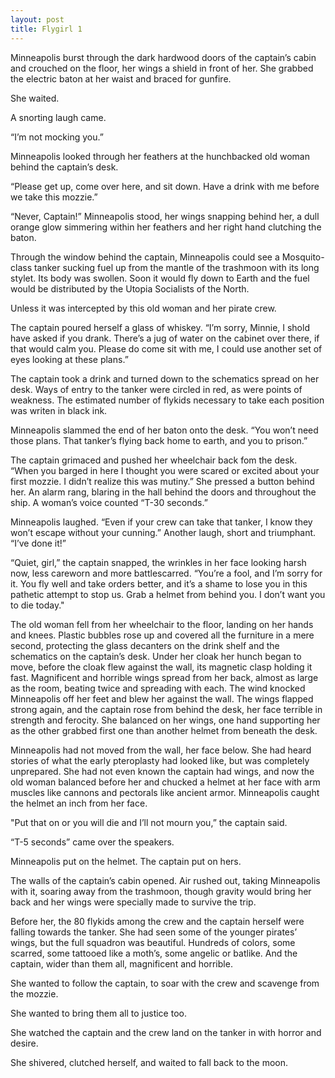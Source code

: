 ```yaml
---
layout: post
title: Flygirl 1
---
```

Minneapolis burst through the dark hardwood doors of the captain’s cabin and crouched on the floor, her wings a shield in front of her. She grabbed the electric baton at her waist and braced for gunfire.

She waited.

A snorting laugh came.

“I’m not mocking you.”

Minneapolis looked through her feathers at the hunchbacked old woman behind the captain’s desk.

“Please get up, come over here, and sit down. Have a drink with me before we take this mozzie.”

“Never, Captain!” Minneapolis stood, her wings snapping behind her, a dull orange glow simmering within her feathers and her right hand clutching the baton.

Through the window behind the captain, Minneapolis could see a Mosquito-class tanker sucking fuel up from the mantle of the trashmoon with its long stylet. Its body was swollen. Soon it would fly down to Earth and the fuel would be distributed by the Utopia Socialists of the North.

Unless it was intercepted by this old woman and her pirate crew.

The captain poured herself a glass of whiskey. “I’m sorry, Minnie, I shold have asked if you drank. There’s a jug of water on the cabinet over there, if that would calm you. Please do come sit with me, I could use another set of eyes looking at these plans.”

The captain took a drink and turned down to the schematics spread on her desk. Ways of entry to the tanker were circled in red, as were points of weakness. The estimated number of flykids necessary to take each position was writen in black ink.

Minneapolis slammed the end of her baton onto the desk. “You won’t need those plans. That tanker’s flying back home to earth, and you to prison.”

The captain grimaced and pushed her wheelchair back fom the desk. “When you barged in here I thought you were scared or excited about your first mozzie. I didn’t realize this was mutiny.” She pressed a button behind her. An alarm rang, blaring in the hall behind the doors and throughout the ship. A woman’s voice counted “T-30 seconds.”

Minneapolis laughed. “Even if your crew can take that tanker, I know they won’t escape without your cunning.” Another laugh, short and triumphant. “I’ve done it!”

“Quiet, girl,” the captain snapped, the wrinkles in her face looking harsh now, less careworn and more battlescarred. “You’re a fool, and I’m sorry for it. You fly well and take orders better, and it’s a shame to lose you in this pathetic attempt to stop us. Grab a helmet from behind you. I don’t want you to die today." 

The old woman fell from her wheelchair to the floor, landing on her hands and knees. Plastic bubbles rose up and covered all the furniture in a mere second, protecting the glass decanters on the drink shelf and the schematics on the captain’s desk. Under her cloak her hunch began to move, before the cloak flew against the wall, its magnetic clasp holding it fast. Magnificent and horrible wings spread from her back, almost as large as the room, beating twice and spreading with each. The wind knocked Minneapolis off her feet and blew her against the wall. The wings flapped strong again, and the captain rose from behind the desk, her face terrible in strength and ferocity. She balanced on her wings, one hand supporting her as the other grabbed first one than another helmet from beneath the desk.

Minneapolis had not moved from the wall, her face below. She had heard stories of what the early pteroplasty had looked like, but was completely unprepared. She had not even known the captain had wings, and now the old woman balanced before her and chucked a helmet at her face with arm muscles like cannons and pectorals like ancient armor. Minneapolis caught the helmet an inch from her face.

"Put that on or you will die and I’ll not mourn you,” the captain said.

“T-5 seconds” came over the speakers.

Minneapolis put on the helmet. The captain put on hers.

The walls of the captain’s cabin opened. Air rushed out, taking Minneapolis with it, soaring away from the trashmoon, though gravity would bring her back and her wings were specially made to survive the trip.

Before her, the 80 flykids among the crew and the captain herself were falling towards the tanker. She had seen some of the younger pirates’ wings, but the full squadron was beautiful. Hundreds of colors, some scarred, some tattooed like a moth’s, some angelic or batlike. And the captain, wider than them all, magnificent and horrible.

She wanted to follow the captain, to soar with the crew and scavenge from the mozzie.

She wanted to bring them all to justice too.

She watched the captain and the crew land on the tanker in with horror and desire.

She shivered, clutched herself, and waited to fall back to the moon.